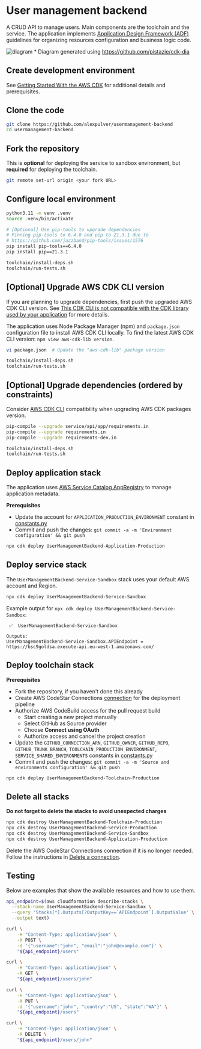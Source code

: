 # User management backend
A CRUD API to manage users. Main components are the toolchain and the service. The application implements [Application Design Framework (ADF)](https://applicationdesignframework.com/) guidelines for organizing resources configuration and business logic code.

![diagram](https://github.com/alexpulver/usermanagement-backend/assets/4362270/774430b7-5315-44b0-9083-8d90d1a130a1)
\* Diagram generated using https://github.com/pistazie/cdk-dia

## Create development environment
See [Getting Started With the AWS CDK](https://docs.aws.amazon.com/cdk/latest/guide/getting_started.html) for additional details and prerequisites.

## Clone the code
```bash
git clone https://github.com/alexpulver/usermanagement-backend
cd usermanagement-backend
```

## Fork the repository
This is **optional** for deploying the service to sandbox environment, but **required** for deploying the toolchain.

```bash
git remote set-url origin <your fork URL>
```

## Configure local environment
```bash
python3.11 -m venv .venv
source .venv/bin/activate

# [Optional] Use pip-tools to upgrade dependencies
# Pinning pip-tools to 6.4.0 and pip to 21.3.1 due to
# https://github.com/jazzband/pip-tools/issues/1576
pip install pip-tools==6.4.0
pip install pip==21.3.1

toolchain/install-deps.sh
toolchain/run-tests.sh
```

## [Optional] Upgrade AWS CDK CLI version
If you are planning to upgrade dependencies, first push the upgraded AWS CDK CLI version. See [This CDK CLI is not compatible with the CDK library used by your application](https://docs.aws.amazon.com/cdk/api/v2/docs/aws-cdk-lib.pipelines-readme.html#this-cdk-cli-is-not-compatible-with-the-cdk-library-used-by-your-application) for more details.

The application uses Node Package Manager (npm) and `package.json` configuration file to install AWS CDK CLI locally. To find the latest AWS CDK CLI version: `npm view aws-cdk-lib version`.

```bash
vi package.json  # Update the "aws-cdk-lib" package version
```
```bash
toolchain/install-deps.sh
toolchain/run-tests.sh
```

## [Optional] Upgrade dependencies (ordered by constraints)
Consider [AWS CDK CLI](https://docs.aws.amazon.com/cdk/latest/guide/reference.html#versioning) compatibility when upgrading AWS CDK packages version.

```bash
pip-compile --upgrade service/api/app/requirements.in
pip-compile --upgrade requirements.in
pip-compile --upgrade requirements-dev.in
```
```bash
toolchain/install-deps.sh
toolchain/run-tests.sh
```

## Deploy application stack
The application uses [AWS Service Catalog AppRegistry](https://docs.aws.amazon.com/servicecatalog/latest/arguide/intro-app-registry.html) to manage application metadata.

**Prerequisites**
- Update the account for `APPLICATION_PRODUCTION_ENVIRONMENT` constant in [constants.py](constants.py)
- Commit and push the changes: `git commit -a -m 'Environment configuration' && git push`

```bash
npx cdk deploy UserManagementBackend-Application-Production
```

## Deploy service stack
The `UserManagementBackend-Service-Sandbox` stack uses your default AWS account and Region. 

```bash
npx cdk deploy UserManagementBackend-Service-Sandbox
```

Example output for `npx cdk deploy UserManagementBackend-Service-Sandbox`:
```text
 ✅  UserManagementBackend-Service-Sandbox

Outputs:
UserManagementBackend-Service-Sandbox.APIEndpoint = https://bsc9goldsa.execute-api.eu-west-1.amazonaws.com/
```

## Deploy toolchain stack

**Prerequisites**
- Fork the repository, if you haven't done this already
- Create AWS CodeStar Connections [connection](https://docs.aws.amazon.com/dtconsole/latest/userguide/welcome-connections.html)
  for the deployment pipeline
- Authorize AWS CodeBuild access for the pull request build
  - Start creating a new project manually
  - Select GitHub as Source provider
  - Choose **Connect using OAuth**
  - Authorize access and cancel the project creation
- Update the `GITHUB_CONNECTION_ARN`, `GITHUB_OWNER`, `GITHUB_REPO`, `GITHUB_TRUNK_BRANCH`,
  `TOOLCHAIN_PRODUCTION_ENVIRONMENT`, `SERVICE_SHARED_ENVIRONMENTS` constants in [constants.py](constants.py)
- Commit and push the changes: `git commit -a -m 'Source and environments configuration' && git push`

```bash
npx cdk deploy UserManagementBackend-Toolchain-Production
```

## Delete all stacks
**Do not forget to delete the stacks to avoid unexpected charges**
```bash
npx cdk destroy UserManagementBackend-Toolchain-Production
npx cdk destroy UserManagementBackend-Service-Production
npx cdk destroy UserManagementBackend-Service-Sandbox
npx cdk destroy UserManagementBackend-Application-Production
```

Delete the AWS CodeStar Connections connection if it is no longer needed. Follow the instructions
in [Delete a connection](https://docs.aws.amazon.com/dtconsole/latest/userguide/connections-delete.html).

## Testing
Below are examples that show the available resources and how to use them.

```bash
api_endpoint=$(aws cloudformation describe-stacks \
  --stack-name UserManagementBackend-Service-Sandbox \
  --query 'Stacks[*].Outputs[?OutputKey==`APIEndpoint`].OutputValue' \
  --output text)

curl \
    -H "Content-Type: application/json" \
    -X POST \
    -d '{"username":"john", "email":"john@example.com"}' \
    "${api_endpoint}/users"

curl \
    -H "Content-Type: application/json" \
    -X GET \
    "${api_endpoint}/users/john"

curl \
    -H "Content-Type: application/json" \
    -X PUT \
    -d '{"username":"john", "country":"US", "state":"WA"}' \
    "${api_endpoint}/users"

curl \
    -H "Content-Type: application/json" \
    -X DELETE \
    "${api_endpoint}/users/john"
```
